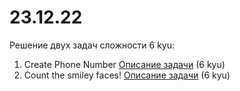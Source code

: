 # 23.12.22
Решение двух задач сложности 6 kyu:

1. Create Phone Number [Описание задачи](https://www.codewars.com/kata/525f50e3b73515a6db000b83) (6 kyu)
2. Count the smiley faces! [Описание задачи](https://www.codewars.com/kata/583203e6eb35d7980400002a) (6 kyu)

